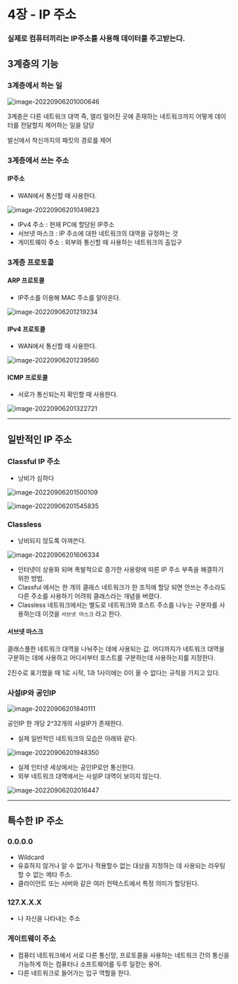 # 4장 - IP 주소

### 실제로 컴퓨터끼리는 IP주소를 사용해 데이터를 주고받는다.



## 3계층의 기능

### 3계층에서 하는 일

![image-20220906201000646](4장-IP-주소.assets/image-20220906201000646.png)

3계층은 다른 네트워크 대역 즉, 멀리 떨어진 곳에 존재하는 네트워크까지 어떻게 데이터를 전달할지 제어하는 일을 담당

발신에서 착신까지의 패킷의 경로를 제어



### 3계층에서 쓰는 주소

#### IP주소

- WAN에서 통신할 때 사용한다.

![image-20220906201049823](4장-IP-주소.assets/image-20220906201049823.png)

- IPv4 주소 : 현재 PC에 할당된 IP주소
- 서브넷 마스크 : IP 주소에 대한 네트워크의 대역을 규정하는 것
- 게이트웨이 주소 : 외부와 통신할 때 사용하는 네트워크의 출입구



### 3계층 프로토콜

#### ARP 프로토콜

- IP주소를 이용해 MAC 주소를 알아온다.

![image-20220906201219234](4장-IP-주소.assets/image-20220906201219234.png)



#### IPv4 프로토콜

- WAN에서 통신할 때 사용한다.

![image-20220906201239560](4장-IP-주소.assets/image-20220906201239560.png)



#### ICMP 프로토콜

- 서로가 통신되는지 확인할 때 사용한다.

![image-20220906201322721](4장-IP-주소.assets/image-20220906201322721.png)



---



## 일반적인 IP 주소

### Classful IP 주소

- 낭비가 심하다

![image-20220906201500109](4장-IP-주소.assets/image-20220906201500109.png)

![image-20220906201545835](4장-IP-주소.assets/image-20220906201545835.png)



### Classless

- 낭비되지 않도록 아껴쓴다.

![image-20220906201606334](4장-IP-주소.assets/image-20220906201606334.png)

- 인터넷이 상용화 되며 폭발적으로 증가한 사용량에 따른 IP 주소 부족을 해결하기 위한 방법.
- Classful 에서는 한 개의 클래스 네트워크가 한 조직에 할당 되면 안쓰는 주소라도 다른 주소를 사용하기 어려워 클래스라는 개념을 버렸다.
- Classless 네트워크에서는 별도로 네트워크와 호스트 주소를 나누는 구분자를 사용하는데 이것을 `서브넷 마스크` 라고 한다.

#### 서브넷 마스크

클래스풀한 네트워크 대역을 나눠주는 데에 사용되는 값. 어디까지가 네트워크 대역을 구분하는 데에 사용하고 어디서부터 호스트를 구분하는데 사용하는지를 지정한다.

2진수로 표기했을 때 1로 시작, 1과 1사이에는 0이 올 수 없다는 규칙을 가지고 있다.



### 사설IP와 공인IP

![image-20220906201840111](4장-IP-주소.assets/image-20220906201840111.png)

공인IP 한 개당 2^32개의 사설IP가 존재한다.



- 실제 일반적인 네트워크의 모습은 아래와 같다.

![image-20220906201948350](4장-IP-주소.assets/image-20220906201948350.png)

- 실제 인터넷 세상에서는 공인IP로만 통신한다.
- 외부 네트워크 대역에서는 사설IP 대역이 보이지 않는다.

![image-20220906202016447](4장-IP-주소.assets/image-20220906202016447.png)



---



## 특수한 IP 주소

### 0.0.0.0

- Wildcard
- 유효하지 않거나 알 수 없거나 적용할수 없는 대상을 지정하는 데 사용되는 라우팅 할 수 없는 메타 주소.
- 클라이언트 또는 서버와 같은 여러 컨텍스트에서 특정 의미가 할당된다.



### 127.X.X.X

- 나 자신을 나타내는 주소



### 게이트웨이 주소

- 컴퓨터 네트워크에서 서로 다른 통신망, 프로토콜을 사용하는 네트워크 간의 통신을 가능하게 하는 컴퓨터나 소프트웨어를 두루 일컫는 용어.
- 다른 네트워크로 들어가는 입구 역할을 한다.